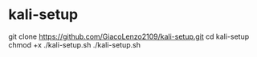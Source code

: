 # kali-setup

git clone https://github.com/GiacoLenzo2109/kali-setup.git
cd kali-setup
chmod +x ./kali-setup.sh
./kali-setup.sh
